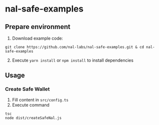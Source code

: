 # nal-safe-examples

## Prepare environment
1. Download example code:
```
git clone https://github.com/nal-labs/nal-safe-examples.git & cd nal-safe-examples
```
2. Execute `yarn install` or `npm install` to install dependencies

## Usage
### Create Safe Wallet
1. Fill content in `src/config.ts`
2. Execute command
```
tsc
node dist/createSafeNal.js
```
